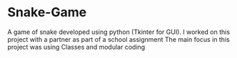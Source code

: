 # Snake-Game
A game of snake developed using python (Tkinter for GUI). I worked on this project with a partner as part of a school assignment
The main focus in this project was using Classes and modular coding
